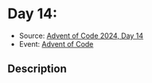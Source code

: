 # Day 14: 

- Source: [Advent of Code 2024, Day 14](https://adventofcode.com/2024/day/14)
- Event: [Advent of Code](https://adventofcode.com/)

## Description
